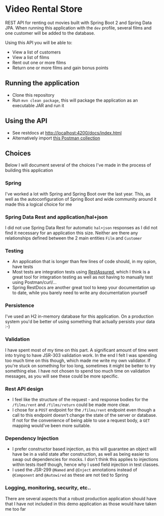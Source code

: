 # Video Rental Store

REST API for renting out movies built with Spring Boot 2 and Spring Data JPA.
When running this application with the `dev` profile, several films and one customer will be added to the database.


Using this API you will be able to:

- View a list of customers
- View a list of films
- Rent out one or more films
- Return one or more films and gain bonus points

## Running the application

- Clone this repository
- Run `mvn clean package`, this will package the application as an executable JAR and run it 

## Using the API

- See restdocs at [http://localhost:4200/docs/index.html]()
- Alternatively import [this Postman collection](https://www.getpostman.com/collections/6a4cd9bf4a44f8a934e6) 

## Choices

Below I will document several of the choices I've made in the process of building this application 


### Spring 

I've worked a lot with Spring and Spring Boot over the last year. 
This, as well as the autoconfiguration of Spring Boot and wide community around it made this a logical choice for me

### Spring Data Rest and application/hal+json

I did not use Spring Data Rest for automatic `hal+json` responses as I did not find it necessary for an application this size. 
Neither are there any relationships defined between the 2 main entities `Film` and `Customer`

### Testing

- An application that is longer than few lines of code should, in my opion, have tests 
- Most tests are integration tests using [RestAssured](http://rest-assured.io/), which I think is a great tool for integration testing as well as not having to manually test using Postman/curl/...
- Spring RestDocs are another great tool to keep your documentation up to date, while you barely need to write any documentation yourself

### Persistence

I've used an H2 in-memory database for this application. On a production system you'd be better of using something that actually persists your data :-) 

### Validation

I have spent most of my time on this part. A significant amount of time went into trying to have JSR-303 validation work. 
In the end I felt I was spending too much time on this though, which made me write my own validator. 
If you're stuck on something for too long, sometimes it might be better to try something else.
I have not chosen to spend too much time on validation messages, as you will see these could be more specific.

### Rest API design

- I feel like the structure of the request - and response bodies for the `/films/rent` and `/films/return` could be made more clear.
- I chose for a `POST` endpoint for the `/films/rent` endpoint even though a call to this endpoint doesn't change the state of the server or database. 
If not for the convenience of being able to use a request body, a `GET` mapping would've been more suitable.

### Dependency Injection

- I prefer constructor based injection, as this will guarantee an object will have be in a valid state after construction, as well as being easier to swap out dependencies for mocks.
I don't think this applies to injections within tests itself though, hence why I used field injection in test classes.
- I used the JSR-299 `@Named` and `@Inject` annotations instead of `@Component` and `@Autowired` as these are not tied to Spring

### Logging, monitoring, security, etc..

There are several aspects that a robust production application should have that I have not included in this demo application as those would have taken me too far
